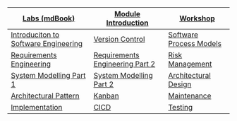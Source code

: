 |[Labs (mdBook)](https://teachingmaterial.github.io/ELEE1149_Exercises/)|[Module Introduction](./content/ModuleIntroduction/moduleIntroduction.html)|[Workshop](./content/Workshop/Workshop.html)|
|---|---|---|
|[Introduciton to Software Engineering](./content/IntroductionToSoftwareEngineering/IntroductionToSoftwareEngineering.html) |[Version Control](./content/VersionControlSystems/versionControlSystem.html)|[Software Process Models](./content/SoftwareProcessModels/SoftwareProcessModels.html)|
|[Requirements Engineering](./content/RequirementsEngineering/RequirementsEngineering.html)|[Requirements Engineering Part 2](./content/RequirementsEngineeringPt2/RequirementsEngineeringPt2.html)|[Risk Management](./content/RiskManagement/RiskManagement.html)|
|[System Modelling Part 1](./content/SystemModellingPt1/SystemModellingPt1.html)|[System Modelling Part 2](./content/SystemModellingPt2/SystemModellingPt2.html)|[Architectural Design](./content/ArchitecturalDesign/ArchitecturalDesign.html)|
|[Architectural Pattern](./content/ArchitecturalPatterns/ArchitecturalPatterns.html)|[Kanban](./content/Kanban/kanban.html)|[Maintenance](./content/Maintenance/maintenance.html)|
|[Implementation](./content/Implementation/Implementation.html)|[CICD](./content/CICD/cicd.html)|[Testing](./content/Testing/testing.html)|